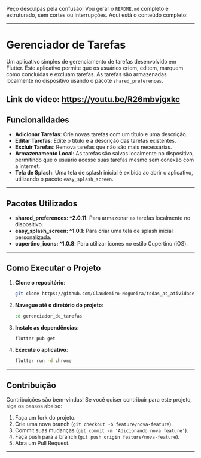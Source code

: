 Peço desculpas pela confusão! Vou gerar o `README.md` completo e estruturado, sem cortes ou interrupções. Aqui está o conteúdo completo:

---

# Gerenciador de Tarefas


Um aplicativo simples de gerenciamento de tarefas desenvolvido em Flutter. Este aplicativo permite que os usuários criem, editem, marquem como concluídas e excluam tarefas. As tarefas são armazenadas localmente no dispositivo usando o pacote `shared_preferences`.

Link do video: https://youtu.be/R26mbvjgxkc
---

## Funcionalidades

- **Adicionar Tarefas**: Crie novas tarefas com um título e uma descrição.
- **Editar Tarefas**: Edite o título e a descrição das tarefas existentes.
- **Excluir Tarefas**: Remova tarefas que não são mais necessárias.
- **Armazenamento Local**: As tarefas são salvas localmente no dispositivo, permitindo que o usuário acesse suas tarefas mesmo sem conexão com a internet.
- **Tela de Splash**: Uma tela de splash inicial é exibida ao abrir o aplicativo, utilizando o pacote `easy_splash_screen`.

---

## Pacotes Utilizados

- **shared_preferences: ^2.0.11**: Para armazenar as tarefas localmente no dispositivo.
- **easy_splash_screen: ^1.0.1**: Para criar uma tela de splash inicial personalizada.
- **cupertino_icons: ^1.0.8**: Para utilizar ícones no estilo Cupertino (iOS).

---

## Como Executar o Projeto


1. **Clone o repositório**:
   ```bash
   git clone https://github.com/Claudemiro-Nogueira/todas_as_atividades_de_Felipe/tree/main/gerenciador_de_tarefas
   ```

2. **Navegue até o diretório do projeto**:
   ```bash
   cd gerenciador_de_tarefas
   ```

3. **Instale as dependências**:
   ```bash
   flutter pub get
   ```

4. **Execute o aplicativo**:
   ```bash
   flutter run -d chrome
   ```
---


## Contribuição

Contribuições são bem-vindas! Se você quiser contribuir para este projeto, siga os passos abaixo:

1. Faça um fork do projeto.
2. Crie uma nova branch (`git checkout -b feature/nova-feature`).
3. Commit suas mudanças (`git commit -m 'Adicionando nova feature'`).
4. Faça push para a branch (`git push origin feature/nova-feature`).
5. Abra um Pull Request.

---


